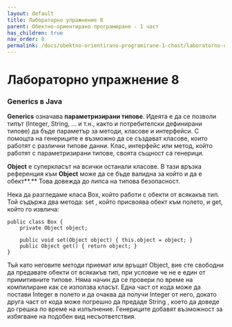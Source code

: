 ```yaml
---
layout: default
title: Лабораторно упражнение 8
parent: Обектно-ориентирано програмиране - 1 част
has_children: true
nav_order: 8
permalink: /docs/obektno-orientirano-programirane-1-chast/laboratorno-uprazhnenie-8
---
```

# Лабораторно упражнение 8

### Generics в Java

**Generics** означава **параметризирани типове**. Идеята е да се позволи типът (Integer, String, … и т.н., както и потребителски дефинирани типове) да бъде параметър за методи, класове и интерфейси. С помощта на генериците е възможно да се създават класове, които работят с различни типове данни. Клас, интерфейс или метод, който работят с параметризирани типове, своята същност са генерици.

**Object** е суперкласът на всички останали класове. В тази връзка референция към **Object** може да се бъде валидна за който и да е обект**.** Това довежда до липса на типова безопасност.

Нека да разгледаме класа Box, който работи с обекти от всякакъв тип. Той съдържа два метода: set , който присвоява обект към полето, и get, който го извлича:

```
public class Box {
    private Object object;

    public void set(Object object) { this.object = object; }
    public Object get() { return object; }
}

```

Тъй като неговите методи приемат или връщат Object, вие сте свободни да предавате обекти от всякакъв тип, при условие че не е един от примитивните типове. Няма начин да се провери по време на компилиране как се използва класът. Една част от кода може да постави Integer в полето и да очаква да получи Integer от него, докато друга част от кода може погрешно да предаде String , което да доведе до грешка по време на изпълнение. Генериците добавят възможност за избягване на подобен вид несъответствия.
